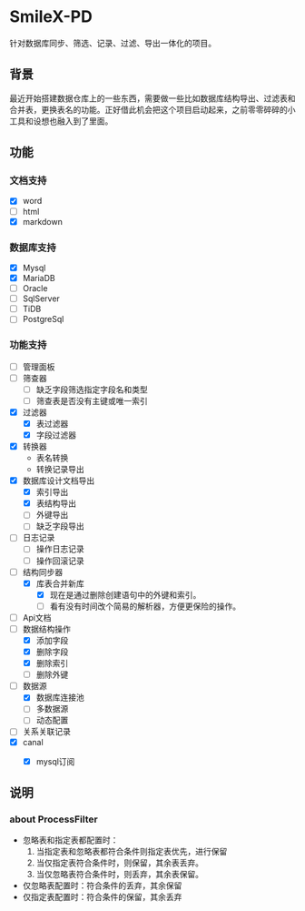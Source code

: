 # SmileX-PD
针对数据库同步、筛选、记录、过滤、导出一体化的项目。

## 背景
最近开始搭建数据仓库上的一些东西，需要做一些比如数据库结构导出、过滤表和合并表，更换表名的功能。正好借此机会把这个项目启动起来，之前零零碎碎的小工具和设想也融入到了里面。

## 功能
### 文档支持
- [x] word
- [ ] html
- [x] markdown

### 数据库支持
- [x] Mysql
- [x] MariaDB
- [ ] Oracle
- [ ] SqlServer
- [ ] TiDB
- [ ] PostgreSql

### 功能支持
- [ ] 管理面板
- [ ] 筛查器
    - [ ] 缺乏字段筛选指定字段名和类型
    - [ ] 筛查表是否没有主键或唯一索引
- [x] 过滤器
    - [x] 表过滤器
    - [x] 字段过滤器
- [x] 转换器
    - 表名转换
    - 转换记录导出
- [x] 数据库设计文档导出
    - [x] 索引导出
    - [x] 表结构导出
    - [ ] 外键导出
    - [ ] 缺乏字段导出
- [ ] 日志记录
    - [ ] 操作日志记录
    - [ ] 操作回滚记录
- [ ] 结构同步器
    - [x] 库表合并新库
        - [x] 现在是通过删除创建语句中的外键和索引。
        - [ ] 看有没有时间改个简易的解析器，方便更保险的操作。
- [ ] Api文档
- [ ] 数据结构操作 
    - [x] 添加字段
    - [x] 删除字段
    - [x] 删除索引
    - [ ] 删除外键
- [ ] 数据源
    - [x] 数据库连接池
    - [ ] 多数据源
    - [ ] 动态配置
- [ ] 关系关联记录
- [x] canal
    - [x] mysql订阅


## 说明 
### about ProcessFilter
- 忽略表和指定表都配置时：
    1. 当指定表和忽略表都符合条件则指定表优先，进行保留
    2. 当仅指定表符合条件时，则保留，其余表丢弃。
    3. 当仅忽略表符合条件时，则丢弃，其余表保留。
- 仅忽略表配置时：符合条件的丢弃，其余保留
- 仅指定表配置时：符合条件的保留，其余丢弃

